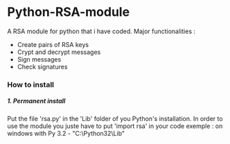 # Python-RSA-module
A RSA module for python that i have coded. Major functionalities :
  - Create pairs of RSA keys
  - Crypt and decrypt messages
  - Sign messages
  - Check signatures
  
### How to install
##### 1. Permanent install
  Put the file 'rsa.py' in the 'Lib' folder of you Python's installation. In order to use the module you juste have to put 'import rsa' in your code
  exemple : on windows with Py 3.2 - "C:\Python32\Lib"
